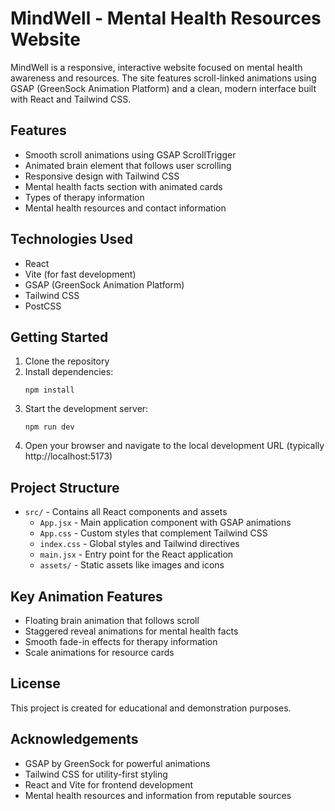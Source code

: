 # MindWell - Mental Health Resources Website

MindWell is a responsive, interactive website focused on mental health awareness and resources. The site features scroll-linked animations using GSAP (GreenSock Animation Platform) and a clean, modern interface built with React and Tailwind CSS.

## Features

- Smooth scroll animations using GSAP ScrollTrigger
- Animated brain element that follows user scrolling
- Responsive design with Tailwind CSS
- Mental health facts section with animated cards
- Types of therapy information
- Mental health resources and contact information

## Technologies Used

- React
- Vite (for fast development)
- GSAP (GreenSock Animation Platform)
- Tailwind CSS
- PostCSS

## Getting Started

1. Clone the repository
2. Install dependencies:
   ```
   npm install
   ```
3. Start the development server:
   ```
   npm run dev
   ```
4. Open your browser and navigate to the local development URL (typically http://localhost:5173)

## Project Structure

- `src/` - Contains all React components and assets
  - `App.jsx` - Main application component with GSAP animations
  - `App.css` - Custom styles that complement Tailwind CSS
  - `index.css` - Global styles and Tailwind directives
  - `main.jsx` - Entry point for the React application
  - `assets/` - Static assets like images and icons

## Key Animation Features

- Floating brain animation that follows scroll
- Staggered reveal animations for mental health facts
- Smooth fade-in effects for therapy information
- Scale animations for resource cards

## License

This project is created for educational and demonstration purposes.

## Acknowledgements

- GSAP by GreenSock for powerful animations
- Tailwind CSS for utility-first styling
- React and Vite for frontend development
- Mental health resources and information from reputable sources
